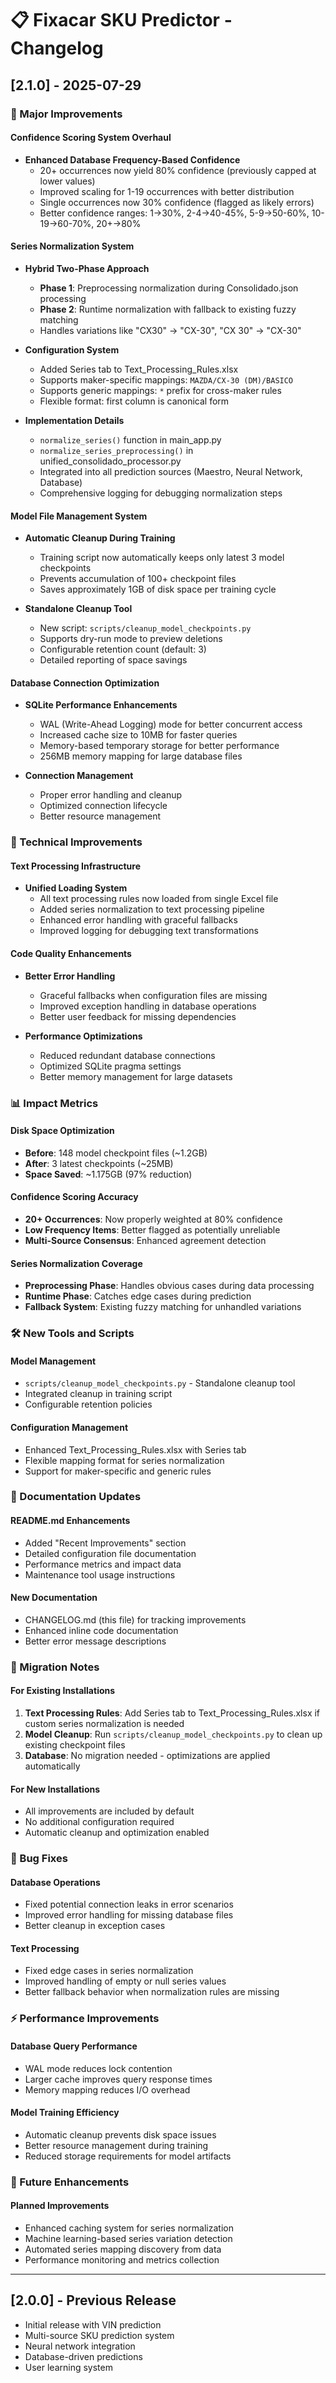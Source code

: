 # 📋 Fixacar SKU Predictor - Changelog

## [2.1.0] - 2025-07-29

### 🎯 Major Improvements

#### Confidence Scoring System Overhaul
- **Enhanced Database Frequency-Based Confidence**
  - 20+ occurrences now yield 80% confidence (previously capped at lower values)
  - Improved scaling for 1-19 occurrences with better distribution
  - Single occurrences now 30% confidence (flagged as likely errors)
  - Better confidence ranges: 1→30%, 2-4→40-45%, 5-9→50-60%, 10-19→60-70%, 20+→80%

#### Series Normalization System
- **Hybrid Two-Phase Approach**
  - **Phase 1**: Preprocessing normalization during Consolidado.json processing
  - **Phase 2**: Runtime normalization with fallback to existing fuzzy matching
  - Handles variations like "CX30" → "CX-30", "CX 30" → "CX-30"
  
- **Configuration System**
  - Added Series tab to Text_Processing_Rules.xlsx
  - Supports maker-specific mappings: `MAZDA/CX-30 (DM)/BASICO`
  - Supports generic mappings: `*` prefix for cross-maker rules
  - Flexible format: first column is canonical form

- **Implementation Details**
  - `normalize_series()` function in main_app.py
  - `normalize_series_preprocessing()` in unified_consolidado_processor.py
  - Integrated into all prediction sources (Maestro, Neural Network, Database)
  - Comprehensive logging for debugging normalization steps

#### Model File Management System
- **Automatic Cleanup During Training**
  - Training script now automatically keeps only latest 3 model checkpoints
  - Prevents accumulation of 100+ checkpoint files
  - Saves approximately 1GB of disk space per training cycle
  
- **Standalone Cleanup Tool**
  - New script: `scripts/cleanup_model_checkpoints.py`
  - Supports dry-run mode to preview deletions
  - Configurable retention count (default: 3)
  - Detailed reporting of space savings

#### Database Connection Optimization
- **SQLite Performance Enhancements**
  - WAL (Write-Ahead Logging) mode for better concurrent access
  - Increased cache size to 10MB for faster queries
  - Memory-based temporary storage for better performance
  - 256MB memory mapping for large database files
  
- **Connection Management**
  - Proper error handling and cleanup
  - Optimized connection lifecycle
  - Better resource management

### 🔧 Technical Improvements

#### Text Processing Infrastructure
- **Unified Loading System**
  - All text processing rules now loaded from single Excel file
  - Added series normalization to text processing pipeline
  - Enhanced error handling with graceful fallbacks
  - Improved logging for debugging text transformations

#### Code Quality Enhancements
- **Better Error Handling**
  - Graceful fallbacks when configuration files are missing
  - Improved exception handling in database operations
  - Better user feedback for missing dependencies

- **Performance Optimizations**
  - Reduced redundant database connections
  - Optimized SQLite pragma settings
  - Better memory management for large datasets

### 📊 Impact Metrics

#### Disk Space Optimization
- **Before**: 148 model checkpoint files (~1.2GB)
- **After**: 3 latest checkpoints (~25MB)
- **Space Saved**: ~1.175GB (97% reduction)

#### Confidence Scoring Accuracy
- **20+ Occurrences**: Now properly weighted at 80% confidence
- **Low Frequency Items**: Better flagged as potentially unreliable
- **Multi-Source Consensus**: Enhanced agreement detection

#### Series Normalization Coverage
- **Preprocessing Phase**: Handles obvious cases during data processing
- **Runtime Phase**: Catches edge cases during prediction
- **Fallback System**: Existing fuzzy matching for unhandled variations

### 🛠️ New Tools and Scripts

#### Model Management
- `scripts/cleanup_model_checkpoints.py` - Standalone cleanup tool
- Integrated cleanup in training script
- Configurable retention policies

#### Configuration Management
- Enhanced Text_Processing_Rules.xlsx with Series tab
- Flexible mapping format for series normalization
- Support for maker-specific and generic rules

### 📝 Documentation Updates

#### README.md Enhancements
- Added "Recent Improvements" section
- Detailed configuration file documentation
- Performance metrics and impact data
- Maintenance tool usage instructions

#### New Documentation
- CHANGELOG.md (this file) for tracking improvements
- Enhanced inline code documentation
- Better error message descriptions

### 🔄 Migration Notes

#### For Existing Installations
1. **Text Processing Rules**: Add Series tab to Text_Processing_Rules.xlsx if custom series normalization is needed
2. **Model Cleanup**: Run `scripts/cleanup_model_checkpoints.py` to clean up existing checkpoint files
3. **Database**: No migration needed - optimizations are applied automatically

#### For New Installations
- All improvements are included by default
- No additional configuration required
- Automatic cleanup and optimization enabled

### 🐛 Bug Fixes

#### Database Operations
- Fixed potential connection leaks in error scenarios
- Improved error handling for missing database files
- Better cleanup in exception cases

#### Text Processing
- Fixed edge cases in series normalization
- Improved handling of empty or null series values
- Better fallback behavior when normalization rules are missing

### ⚡ Performance Improvements

#### Database Query Performance
- WAL mode reduces lock contention
- Larger cache improves query response times
- Memory mapping reduces I/O overhead

#### Model Training Efficiency
- Automatic cleanup prevents disk space issues
- Better resource management during training
- Reduced storage requirements for model artifacts

### 🔮 Future Enhancements

#### Planned Improvements
- Enhanced caching system for series normalization
- Machine learning-based series variation detection
- Automated series mapping discovery from data
- Performance monitoring and metrics collection

---

## [2.0.0] - Previous Release
- Initial release with VIN prediction
- Multi-source SKU prediction system
- Neural network integration
- Database-driven predictions
- User learning system
